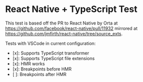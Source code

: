 # React Native + TypeScript Test

This test is based off the PR to React Native by Orta at https://github.com/facebook/react-native/pull/11932 mirrored at https://github.com/jmfirth/react-native/tree/source_exts.

Tests with VSCode in current configuration:

* [x]: Supports TypeScript transformer
* [x]: Supports TypeScript file extensions
* [x]: HMR works
* [x]: Breakpoints before HMR
* [ ]: Breakpoints after HMR